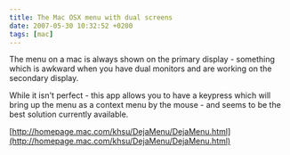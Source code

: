 ```yaml
---
title: The Mac OSX menu with dual screens
date: 2007-05-30 10:32:52 +0200
tags: [mac]
---
```


The menu on a mac is always shown on the primary display - something which is awkward when you have dual monitors and are working on the secondary display.

While it isn't perfect - this app allows you to have a keypress which will bring up the menu as a context menu by the mouse - and seems to be the best solution currently available.

[http://homepage.mac.com/khsu/DejaMenu/DejaMenu.html](http://homepage.mac.com/khsu/DejaMenu/DejaMenu.html)
